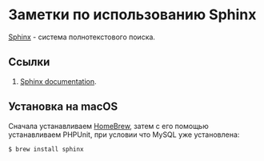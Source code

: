 # Заметки по использованию Sphinx

[Sphinx](https://ru.wikipedia.org/wiki/Sphinx_(поисковая_машина)) - система полнотекстового поиска.

<!--ts-->
<!--te-->

## Ссылки

1. [Sphinx documentation](http://sphinxsearch.com/docs/sphinx3.html#getting-started).

## Установка на macOS

Сначала устанавливаем [HomeBrew](HomeBrew/readme.md), затем с его помощью устанавливаем PHPUnit, при условии что MySQL уже установлена:

	$ brew install sphinx